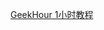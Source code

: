 [GeekHour 1小时教程](https://www.bilibili.com/video/BV1Q142147VL/?p=3&spm_id_from=333.1007.top_right_bar_window_history.content.click&vd_source=8bd7b24b38e3e12c558d839b352b32f4)